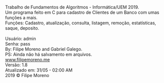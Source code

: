   Trabalho de Fundamentos de Algoritmos - Informática/UEM 2019.<br>
  Um programa feito em C para cadastro de Clientes de um Banco com umas funções a mais.<br>
  Funções: Cadastro, atualização, consulta, listagem, remoção, estatísticas, saque, deposito.<br>
  <br>
  Usuário: admin<br>
  Senha: pass<br>
  By: Filipe Moreno and Gabriel Galego.<br>
  PS: Ainda não há salvamento em arquivos.<br>
  www.filipemoreno.me<br>
  Versão: 1.8<br>
  Atualizado em: 31/05 - 02:00 AM<br>
  2019 © Filipe Moreno
